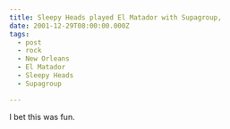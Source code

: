 ```yaml
---
title: Sleepy Heads played El Matador with Supagroup,
date: 2001-12-29T08:00:00.000Z
tags:
  - post 
  - rock
  - New Orleans
  - El Matador
  - Sleepy Heads
  - Supagroup

---
```


I bet this was fun.